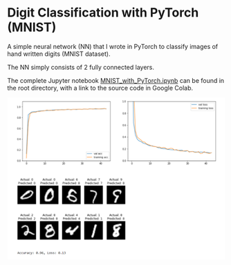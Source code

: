 # Digit Classification with PyTorch (MNIST)
A simple neural network (NN) that I wrote in PyTorch to classify images of hand written digits (MNIST dataset).

The NN simply consists of 2 fully connected layers.

The complete Jupyter notebook [MNIST_with_PyTorch.ipynb](https://github.com/masalha-alaa/mnist-pytorch/blob/master/MNIST_with_PyTorch.ipynb) can be found in the root directory, with a link to the source code in Google Colab.

<img src="https://github.com/masalha-alaa/mnist-pytorch/blob/master/docs/mnist-pytorch.png">
